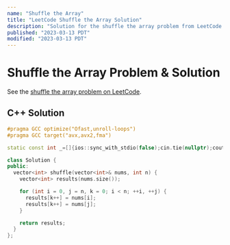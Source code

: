 ```yaml
---
name: "Shuffle the Array"
title: "LeetCode Shuffle the Array Solution"
description: "Solution for the shuffle the array problem from LeetCode."
published: "2023-03-13 PDT"
modified: "2023-03-13 PDT"
---
```


# Shuffle the Array Problem & Solution

See the [shuffle the array problem on LeetCode](https://leetcode.com/problems/shuffle-the-array).

## C++ Solution

```cpp
#pragma GCC optimize("Ofast,unroll-loops")
#pragma GCC target("avx,avx2,fma")

static const int _=[]{ios::sync_with_stdio(false);cin.tie(nullptr);cout.tie(nullptr);return 0;}();

class Solution {
public:
  vector<int> shuffle(vector<int>& nums, int n) {
    vector<int> results(nums.size());

    for (int i = 0, j = n, k = 0; i < n; ++i, ++j) {
      results[k++] = nums[i];
      results[k++] = nums[j];
    }

    return results;
  }
};
```
